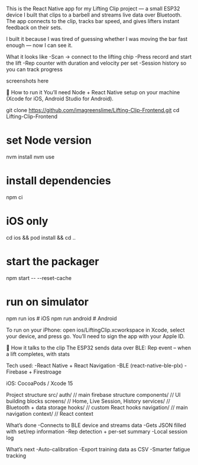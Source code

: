 This is the React Native app for my Lifting Clip project — a small ESP32 device I built that clips to a barbell and streams live data over Bluetooth. The app connects to the clip, tracks bar speed, and gives lifters instant feedback on their sets.

I built it because I was tired of guessing whether I was moving the bar fast enough — now I can see it.

What it looks like
-Scan → connect to the lifting chip
-Press record and start the lift
-Rep counter with duration and velocity per set
-Session history so you can track progress

screenshots here

🚀 How to run it
You’ll need Node + React Native setup on your machine (Xcode for iOS, Android Studio for Android).

git clone https://github.com/imagreenslime/Lifting-Clip-Frontend.git
cd Lifting-Clip-Frontend

# set Node version
nvm install
nvm use

# install dependencies
npm ci

# iOS only
cd ios && pod install && cd ..

# start the packager
npm start -- --reset-cache

# run on simulator
npm run ios   # iOS
npm run android   # Android


To run on your iPhone: open ios/LiftingClip.xcworkspace in Xcode, select your device, and press go. You’ll need to sign the app with your Apple ID.

📡 How it talks to the clip
The ESP32 sends data over BLE:
Rep event – when a lift completes, with stats


Tech used:
-React Native + React Navigation
-BLE (react-native-ble-plx)
-Firebase + Firestroage

iOS: CocoaPods / Xcode 15


Project structure
src/
  auth/            // main firebase structure
  components/      // UI building blocks
  screens/         // Home, Live Session, History
  services/        // Bluetooth + data storage
  hooks/           // custom React hooks
  navigation/      // main navigation
  context/           // React context

What’s done
-Connects to BLE device and streams data
-Gets JSON filled with set/rep information
-Rep detection + per-set summary
-Local session log

What’s next
-Auto-calibration
-Export training data as CSV
-Smarter fatigue tracking